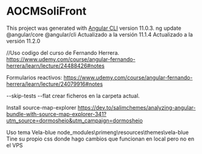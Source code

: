 # AOCMSoliFront
This project was generated with [Angular CLI](https://github.com/angular/angular-cli) version 11.0.3.
ng update @angular/core @angular/cli
Actualizado a la versión 11.1.4
Actualizado a la versión 11.2.0

//Uso codigo del curso de Fernando Herrera.
https://www.udemy.com/course/angular-fernando-herrera/learn/lecture/24488426#notes

Formularios reactivos:
https://www.udemy.com/course/angular-fernando-herrera/learn/lecture/24079916#notes






--skip-tests --flat crear ficheros en la carpeta actual.



Install source-map-explorer
https://dev.to/salimchemes/analyzing-angular-bundle-with-source-map-explorer-341?utm_source=dormosheio&utm_campaign=dormosheio



Uso tema Vela-blue
node_modules\primeng\resources\themes\vela-blue
Tine su propio css donde hago cambios que funcionan en local pero no en el VPS
